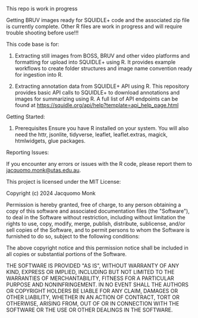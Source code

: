 This repo is work in progress

Getting BRUV images ready for SQUIDLE+ code and the associated zip file is currently complete. Other R files are work in progress and will require trouble shooting before use!!!

This code base is for:

1) Extracting still images from BOSS, BRUV and other video platforms and formatting for upload into SQUIDLE+ using R. It provides example workflows to create folder structures and image name convention ready for ingestion into R.

2) Extracting annotation data from SQUIDLE+ API using R. This repository provides basic API calls to SQUIDLE+ to download annotations and images for summarizing using R.
A full list of API endpoints can be found at https://squidle.org/api/help?template=api_help_page.html

Getting Started:
1. Prerequisites
Ensure you have R installed on your system. You will also need the httr, jsonlite, tidyverse, leaflet, leaflet.extras,
magick, htmlwidgets, glue packages. 


Reporting Issues:

If you encounter any errors or issues with the R code, please report them to jacquomo.monk@utas.edu.au.

This project is licensed under the MIT License:

Copyright (c) 2024 Jacquomo Monk

Permission is hereby granted, free of charge, to any person obtaining a copy
of this software and associated documentation files (the "Software"), to deal
in the Software without restriction, including without limitation the rights
to use, copy, modify, merge, publish, distribute, sublicense, and/or sell
copies of the Software, and to permit persons to whom the Software is
furnished to do so, subject to the following conditions:

The above copyright notice and this permission notice shall be included in all
copies or substantial portions of the Software.

THE SOFTWARE IS PROVIDED "AS IS", WITHOUT WARRANTY OF ANY KIND, EXPRESS OR
IMPLIED, INCLUDING BUT NOT LIMITED TO THE WARRANTIES OF MERCHANTABILITY,
FITNESS FOR A PARTICULAR PURPOSE AND NONINFRINGEMENT. IN NO EVENT SHALL THE
AUTHORS OR COPYRIGHT HOLDERS BE LIABLE FOR ANY CLAIM, DAMAGES OR OTHER
LIABILITY, WHETHER IN AN ACTION OF CONTRACT, TORT OR OTHERWISE, ARISING FROM,
OUT OF OR IN CONNECTION WITH THE SOFTWARE OR THE USE OR OTHER DEALINGS IN THE
SOFTWARE.
